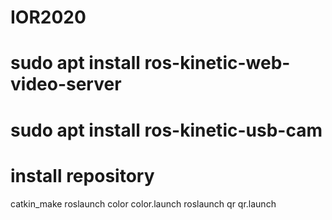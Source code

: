 # IOR2020
# sudo apt install ros-kinetic-web-video-server
# sudo apt install ros-kinetic-usb-cam
# install repository
catkin_make
roslaunch color color.launch 
roslaunch qr qr.launch 
